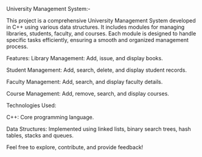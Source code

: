 University Management System:-

This project is a comprehensive University Management System developed in C++ using various data structures. It includes modules for managing libraries, students, faculty, and courses. Each module is designed to handle specific tasks efficiently, ensuring a smooth and organized management process.


Features:
Library Management: Add, issue, and display books.

Student Management: Add, search, delete, and display student records.


Faculty Management: Add, search, and display faculty details.

Course Management: Add, remove, search, and display courses.

Technologies Used:

C++: Core programming language.

Data Structures: Implemented using linked lists, binary search trees, hash tables, stacks and queues.

Feel free to explore, contribute, and provide feedback!
